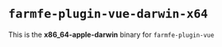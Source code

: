 # `farmfe-plugin-vue-darwin-x64`

This is the **x86_64-apple-darwin** binary for `farmfe-plugin-vue`
